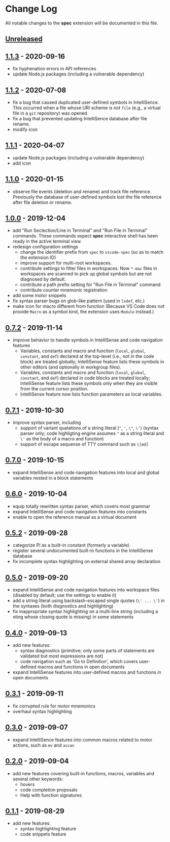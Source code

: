 # Change Log

All notable changes to the __spec__ extension will be documented in this file.

<!-- Check [Keep a Changelog](http://keepachangelog.com/) for recommendations on how to structure this file. -->

## [Unreleased]

## [1.1.3] - 2020-09-16

* fix hyphenation errors in API references
* update Node.js packages (including a vulnerable dependency)

## [1.1.2] - 2020-07-08

* fix a bug that caused duplicated user-defined symbols in IntelliSence. This occurred when a file whose URI scheme is not `file` (e.g., a virtual file in a `git` repository) was opened.
* fix a bug that prevented updating IntelliSence database after file rename.
* modify icon

## [1.1.1] - 2020-04-07

* update Node.js packages (including a vulnerable dependency)
* add icon

## [1.1.0] - 2020-01-15

* observe file events (deletion and rename) and track file reference. Previously the database of user-defined symbols lost the file reference after file deletion or rename.

## [1.0.0] - 2019-12-04

* add "Run Seclection/Line in Terminal" and "Run File in Terminal" commands. These commands expect __spec__ interactive shell has been ready in the active terminal view.
* redesign configuration settings
  * change the identifier prefix from `spec` to `vscode-spec` (so as to match the extension ID)
  * improve support for multi-root workspaces.
  * contribute settings to filter files in workspaces. Now `*.mac` files in workspaces are scanned to pick up global symbols but are not diagnosed by default.
  * contribute a path prefix setting for "Run File in Terminal" command
  * contribute counter mnemonic registration
* add some motor snippets
* fix syntax parser bugs on glob-like pattern (used in `lsdef`, etc.)
* make icon for macro different from function (Because VS Code does not provide `Macro` as a symbol kind, the extension uses `Module` instead.)

## [0.7.2] - 2019-11-14

* improve behavior to handle symbols in IntelliSense and code navigation features
  * Variables, constants and macro and function (`local`, `global`, `constant`, and `def`) declared at the top-level (i.e., not in the code block) are treated globally; IntelliSense feature lists these symbols in other editors (and optionally in workgroup files).
  * Variables, constants and macro and function (`local`, `global`, `constant`, and `def`) declared in code blocks are treated locally; IntelliSense feature lists these symbols only when they are visible from the current cursor position.
  * IntelliSense feature now lists function parameters as local variables.

## [0.7.1] - 2019-10-30

* improve syntax parser, including
  * support of variant quatations of a string literal (`"`, `'`, `\"`, `\'`) (syntax parser only; code highligting engine assumes `"` as a string literal and `\'` as the body of a macro and function)
  * support of escape sequense of TTY command such as `\[md]`

## [0.7.0] - 2019-10-15

* expand IntelliSense and code navigation features into local and global variables nested in a block statements

## [0.6.0] - 2019-10-04

* equip totally rewritten syntax parser, which covers most grammar
* expand IntelliSense and code navigation features into constants
* enable to open the reference manual as a virtual document

## [0.5.2] - 2019-09-28

* categorize PI as a built-in constant (formerly a variable)
* register several undocumented built-in functions in the IntelliSense database
* fix incomplete syntax highlighting on external shared array declaration

## [0.5.0] - 2019-09-20

* expand IntelliSense and code navigation features into workspace files (disabled by default; use the settings to enable it)
* add a string literal using backslash-escaped single quotes (`\' ... \'`) in the syntaxes (both disgnostics and highlighting)
* fix inappropriate syntax highlighting on a multi-line string (including a sting whose closing quote is missing) in some statements

## [0.4.0] - 2019-09-13

* add new features:
  * syntax diagnostics (primitive; only some parts of statements are validated but most expressions are not)
  * code navigation such as 'Go to Definition', which covers user-defined macros and functions in open documents
* expand IntelliSense features into user-defined macros and functions in open documents

## [0.3.1] - 2019-09-11

* fix corrupted rule for motor mnemonics
* overhaul syntax highlighting

## [0.3.0] - 2019-09-07

* expand IntelliSence features into common macros related to motor actions, such as `mv` and `ascan`

## [0.2.0] - 2019-09-04

* add new features covering built-in functions, macros, variables and several other keywords:
  * hovers
  * code completion proposals
  * Help with function signatures

## [0.1.1] - 2019-08-29

* add new features:
  * syntax highlighting feature
  * code snippets feature

[Unreleased]: https://github.com/fujidana/vscode-spec/compare/v1.1.3...HEAD
[1.1.3]: https://github.com/fujidana/vscode-spec/compare/v1.1.2...v1.1.3
[1.1.2]: https://github.com/fujidana/vscode-spec/compare/v1.1.1...v1.1.2
[1.1.1]: https://github.com/fujidana/vscode-spec/compare/v1.1.0...v1.1.1
[1.1.0]: https://github.com/fujidana/vscode-spec/compare/v1.0.0...v1.1.0
[1.0.0]: https://github.com/fujidana/vscode-spec/compare/v0.7.2...v1.0.0
[0.7.2]: https://github.com/fujidana/vscode-spec/compare/v0.7.1...v0.7.2
[0.7.1]: https://github.com/fujidana/vscode-spec/compare/v0.7.0...v0.7.1
[0.7.0]: https://github.com/fujidana/vscode-spec/compare/v0.6.0...v0.7.0
[0.6.0]: https://github.com/fujidana/vscode-spec/compare/v0.5.2...v0.6.0
[0.5.2]: https://github.com/fujidana/vscode-spec/compare/v0.5.0...v0.5.2
[0.5.0]: https://github.com/fujidana/vscode-spec/compare/v0.4.0...v0.5.0
[0.4.0]: https://github.com/fujidana/vscode-spec/compare/v0.3.1...v0.4.0
[0.3.1]: https://github.com/fujidana/vscode-spec/compare/v0.3.0...v0.3.1
[0.3.0]: https://github.com/fujidana/vscode-spec/compare/v0.2.0...v0.3.0
[0.2.0]: https://github.com/fujidana/vscode-spec/compare/v0.1.1...v0.2.0
[0.1.1]: https://github.com/fujidana/vscode-spec/releases/tag/v0.1.1

